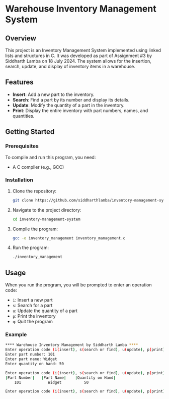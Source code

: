 # Warehouse Inventory Management System

## Overview

This project is an Inventory Management System implemented using linked lists and structures in C. It was developed as part of Assignment #3 by Siddharth Lamba on 18 July 2024. The system allows for the insertion, search, update, and display of inventory items in a warehouse.

## Features

- **Insert**: Add a new part to the inventory.
- **Search**: Find a part by its number and display its details.
- **Update**: Modify the quantity of a part in the inventory.
- **Print**: Display the entire inventory with part numbers, names, and quantities.

## Getting Started

### Prerequisites

To compile and run this program, you need:

- A C compiler (e.g., GCC)

### Installation

1. Clone the repository:
    ```bash
    git clone https://github.com/siddharthlamba/inventory-management-system.git
    ```

2. Navigate to the project directory:
    ```bash
    cd inventory-management-system
    ```

3. Compile the program:
    ```bash
    gcc -o inventory_management inventory_management.c
    ```

4. Run the program:
    ```bash
    ./inventory_management
    ```

## Usage

When you run the program, you will be prompted to enter an operation code:

- `i`: Insert a new part
- `s`: Search for a part
- `u`: Update the quantity of a part
- `p`: Print the inventory
- `q`: Quit the program

### Example

```bash
**** Warehouse Inventory Management by Siddharth Lamba ****
Enter operation code (i(insert), s(search or find), u(update), p(print), q(quit)): i
Enter part number: 101
Enter part name: Widget
Enter quantity on hand: 50

Enter operation code (i(insert), s(search or find), u(update), p(print), q(quit)): p
|Part Number|   |Part Name|    |Quantity on Hand|
    101            Widget          50

Enter operation code (i(insert), s(search or find), u(update), p(print), q(quit)): q
